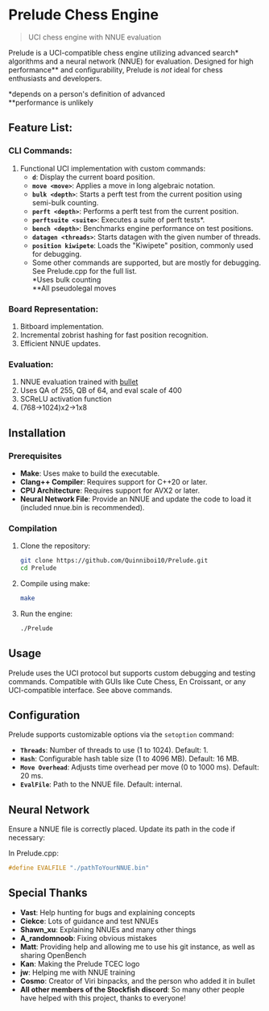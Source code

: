 # Prelude Chess Engine

> UCI chess engine with NNUE evaluation

Prelude is a UCI-compatible chess engine utilizing advanced search\* algorithms and a neural network (NNUE) for evaluation. Designed for high performance\*\* and configurability, Prelude is *not* ideal for chess enthusiasts and developers.

*depends on a person's definition of advanced  
**performance is unlikely

## Feature List:

### CLI Commands:

1. Functional UCI implementation with custom commands:
   - **`d`**: Display the current board position.
   - **`move <move>`**: Applies a move in long algebraic notation.
   - **`bulk <depth>`**: Starts a perft test from the current position using semi-bulk counting.
   - **`perft <depth>`**: Performs a perft test from the current position.
   - **`perftsuite <suite>`**: Executes a suite of perft tests*.
   - **`bench <depth>`**: Benchmarks engine performance on test positions.
   - **`datagen <threads>`**: Starts datagen with the given number of threads.
   - **`position kiwipete`**: Loads the "Kiwipete" position, commonly used for debugging.
   - Some other commands are supported, but are mostly for debugging. See Prelude.cpp for the full list.  
*Uses bulk counting  
\*\*All pseudolegal moves  

### Board Representation:

1. Bitboard implementation.
2. Incremental zobrist hashing for fast position recognition.
3. Efficient NNUE updates.

### Evaluation:

1. NNUE evaluation trained with [bullet](https://github.com/jw1912/bullet)
2. Uses QA of 255, QB of 64, and eval scale of 400
3. SCReLU activation function
4. (768->1024)x2->1x8

## Installation

### Prerequisites

- **Make**: Uses make to build the executable.
- **Clang++ Compiler**: Requires support for C++20 or later.
- **CPU Architecture**: Requires support for AVX2 or later.
- **Neural Network File**: Provide an NNUE and update the code to load it (included nnue.bin is recommended).

### Compilation

1. Clone the repository:

   ```bash
   git clone https://github.com/Quinniboi10/Prelude.git
   cd Prelude
   ```

2. Compile using make:

   ```bash
   make
   ```

3. Run the engine:

   ```bash
   ./Prelude
   ```

## Usage

Prelude uses the UCI protocol but supports custom debugging and testing commands. Compatible with GUIs like Cute Chess, En Croissant, or any UCI-compatible interface. See above commands.

## Configuration

Prelude supports customizable options via the `setoption` command:

- **`Threads`**: Number of threads to use (1 to 1024). Default: 1.
- **`Hash`**: Configurable hash table size (1 to 4096 MB). Default: 16 MB.
- **`Move Overhead`**: Adjusts time overhead per move (0 to 1000 ms). Default: 20 ms.
- **`EvalFile`**: Path to the NNUE file. Default: internal.

## Neural Network

Ensure a NNUE file is correctly placed. Update its path in the code if necessary:

In Prelude.cpp:
```cpp
#define EVALFILE "./pathToYourNNUE.bin"
```

## Special Thanks

- **Vast**: Help hunting for bugs and explaining concepts
- **Ciekce**: Lots of guidance and test NNUEs
- **Shawn\_xu**: Explaining NNUEs and many other things
- **A\_randomnoob**: Fixing obvious mistakes
- **Matt**: Providing help and allowing me to use his git instance, as well as sharing OpenBench
- **Kan**: Making the Prelude TCEC logo
- **jw**: Helping me with NNUE training
- **Cosmo**: Creator of Viri binpacks, and the person who added it in bullet
- **All other members of the Stockfish discord**: So many other people have helped with this project, thanks to everyone!